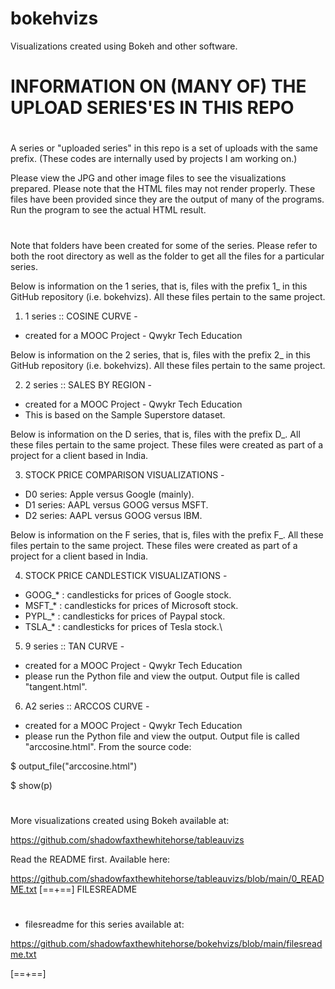 # bokehvizs
Visualizations created using Bokeh and other software.
#
#

#
# INFORMATION ON (MANY OF) THE UPLOAD SERIES'ES IN THIS REPO
#
A series or "uploaded series" in this repo  is a set of uploads with the same prefix. (These codes are internally used by projects I am working on.)

Please view the JPG and other image files to see the visualizations prepared.
Please note that the HTML files may not render properly. These files have been provided since they are the output of many of the programs.
Run the program to see the actual HTML result.
#
#
Note that folders have been created for some of the series. Please refer to both the root directory as well as the folder to get all the 
files for a particular series.

Below is information on the 1 series, that is, files with the prefix 1_ in this GitHub repository (i.e. bokehvizs).
All these files pertain to the same project.

1. 1 series :: COSINE CURVE -
* created for a MOOC Project - Qwykr Tech Education

Below is information on the 2 series, that is, files with the prefix 2_  in this GitHub repository (i.e. bokehvizs).
All these files pertain to the same project.

2. 2 series :: SALES BY REGION -
* created for a MOOC Project - Qwykr Tech Education
* This is based on the Sample Superstore dataset.

Below is information on the D series, that is, files with the prefix D_.
All these files pertain to the same project. These files were created as part of a project for a client based in India.

3. STOCK PRICE COMPARISON VISUALIZATIONS - 

* D0 series: Apple versus Google (mainly).
* D1 series: AAPL versus GOOG versus MSFT.
* D2 series: AAPL versus GOOG versus IBM.

Below is information on the F series, that is, files with the prefix F_.
All these files pertain to the same project. These files were created as part of a project for a client based in India.

4. STOCK PRICE CANDLESTICK VISUALIZATIONS -

* GOOG_* : candlesticks for prices of Google stock.
* MSFT_* : candlesticks for prices of Microsoft stock.
* PYPL_* : candlesticks for prices of Paypal stock.
* TSLA_* : candlesticks for prices of Tesla stock.\

5. 9 series :: TAN CURVE -
* created for a MOOC Project - Qwykr Tech Education
* please run the Python file and view the output. Output file is called "tangent.html".

6. A2 series :: ARCCOS CURVE -
* created for a MOOC Project - Qwykr Tech Education
* please run the Python file and view the output. Output file is called "arccosine.html".
From the source code:

$ output_file("arccosine.html")


$ show(p)

#
More visualizations created using Bokeh available at:

https://github.com/shadowfaxthewhitehorse/tableauvizs

Read the README first. Available here:

https://github.com/shadowfaxthewhitehorse/tableauvizs/blob/main/0_README.txt
[==+==]
FILESREADME
#

* filesreadme for this series available at:

https://github.com/shadowfaxthewhitehorse/bokehvizs/blob/main/filesreadme.txt

[==+==]
